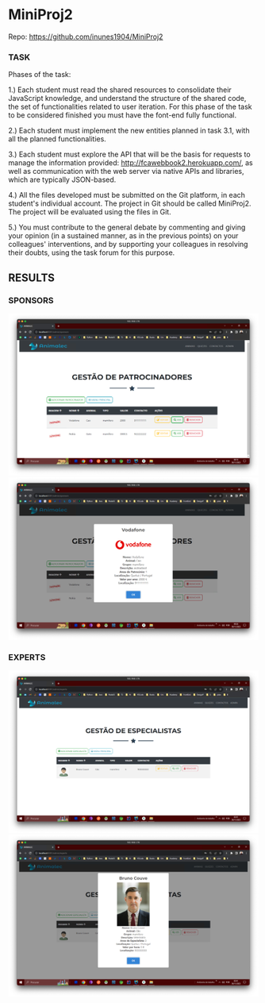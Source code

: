 # MiniProj2

Repo: https://github.com/inunes1904/MiniProj2

### TASK

Phases of the task:

1.) Each student must read the shared resources to consolidate their JavaScript knowledge, and understand the structure of the shared code, the set of functionalities related to user iteration. For this phase of the task to be considered finished you must have the font-end fully functional.

2.) Each student must implement the new entities planned in task 3.1, with all the planned functionalities.  

3.) Each student must explore the API that will be the basis for requests to manage the information provided: http://fcawebbook2.herokuapp.com/, as well as communication with the web server via native APIs and libraries, which are typically JSON-based.

4.) All the files developed must be submitted on the Git platform, in each student's individual account. The project in Git should be called MiniProj2. The project will be evaluated using the files in Git.

5.) You must contribute to the general debate by commenting and giving your opinion (in a sustained manner, as in the previous points) on your colleagues' interventions, and by supporting your colleagues in resolving their doubts, using the task forum for this purpose.

## RESULTS

### SPONSORS
![](https://github.com/inunes1904/MiniProj2/blob/main/Patrocinadores/Patrocinadores.png?raw=true)
![](https://github.com/inunes1904/MiniProj2/blob/main/Patrocinadores/verPatrocinador.png?raw=true)

### EXPERTS
![](https://github.com/inunes1904/MiniProj2/blob/main/Especialistas/Especialistas.png?raw=true)
![](https://github.com/inunes1904/MiniProj2/blob/main/Especialistas/ver-.png?raw=true)
